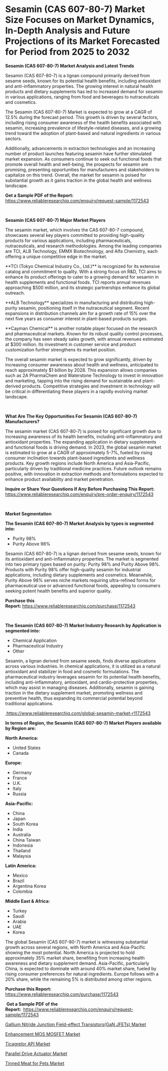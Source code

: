 <p><h1>Sesamin (CAS 607-80-7) Market Size Focuses on Market Dynamics, In-Depth Analysis and Future Projections of its Market Forecasted for Period from 2025 to 2032</h1></p><p><strong>Sesamin (CAS 607-80-7) Market Analysis and Latest Trends</strong></p>
<p><p>Sesamin (CAS 607-80-7) is a lignan compound primarily derived from sesame seeds, known for its potential health benefits, including antioxidant and anti-inflammatory properties. The growing interest in natural health products and dietary supplements has led to increased demand for sesamin in various applications, ranging from food and beverages to nutraceuticals and cosmetics.</p><p>The Sesamin (CAS 607-80-7) Market is expected to grow at a CAGR of 12.5% during the forecast period. This growth is driven by several factors, including rising consumer awareness of the health benefits associated with sesamin, increasing prevalence of lifestyle-related diseases, and a growing trend toward the adoption of plant-based and natural ingredients in various sectors. </p><p>Additionally, advancements in extraction technologies and an increasing number of product launches featuring sesamin have further stimulated market expansion. As consumers continue to seek out functional foods that promote overall health and well-being, the prospects for sesamin are promising, presenting opportunities for manufacturers and stakeholders to capitalize on this trend. Overall, the market for sesamin is poised for substantial growth as it gains traction in the global health and wellness landscape.</p></p>
<p><strong>Get a Sample PDF of the Report:&nbsp;</strong> <a href="https://www.reliableresearchiq.com/enquiry/request-sample/1172543?utm_campaign=2196&utm_medium=2&utm_source=Github&utm_content=ia&utm_term=02022025&utm_id=sesamin-cas-607-80-7">https://www.reliableresearchiq.com/enquiry/request-sample/1172543</a></p>
<p>&nbsp;</p>
<p><strong>Sesamin (CAS 607-80-7) Major Market Players</strong></p>
<p><p>The sesamin market, which involves the CAS 607-80-7 compound, showcases several key players committed to providing high-quality products for various applications, including pharmaceuticals, nutraceuticals, and research methodologies. Among the leading companies are TCI, ALB Technology, EMMX Biotechnology, and Alfa Chemistry, each offering a unique competitive edge in the market.</p><p>**TCI (Tokyo Chemical Industry Co., Ltd.)** is recognized for its extensive catalog and commitment to quality. With a strong focus on R&D, TCI aims to enhance its product offerings to cater to a growing demand for sesamin in health supplements and functional foods. TCI reports annual revenues approaching $500 million, and its strategic partnerships enhance its global outreach.</p><p>**ALB Technology** specializes in manufacturing and distributing high-purity sesamin, positioning itself in the nutraceutical segment. Recent expansions in distribution channels aim for a growth rate of 15% over the next five years as consumer interest in plant-based products surges.</p><p>**Cayman Chemical** is another notable player focused on the research and pharmaceutical markets. Known for its robust quality control processes, the company has seen steady sales growth, with annual revenues estimated at $300 million. Its investment in customer service and product customization further strengthens its market position.</p><p>The overall sesamin market is expected to grow significantly, driven by increasing consumer awareness about health and wellness, anticipated to reach approximately $1 billion by 2028. This expansion allows companies such as 2A PharmaChem and Waterstone Technology to invest in innovation and marketing, tapping into the rising demand for sustainable and plant-derived products. Competitive strategies and investment in technology will be critical in differentiating these players in a rapidly evolving market landscape.</p></p>
<p>&nbsp;</p>
<p><strong>What Are The Key Opportunities For Sesamin (CAS 607-80-7) Manufacturers?</strong></p>
<p><p>The sesamin market (CAS 607-80-7) is poised for significant growth due to increasing awareness of its health benefits, including anti-inflammatory and antioxidant properties. The expanding application in dietary supplements and functional foods is driving demand. In 2023, the global sesamin market is estimated to grow at a CAGR of approximately 5-7%, fueled by rising consumer inclination towards plant-based ingredients and wellness products. Key growth regions include North America and Asia-Pacific, particularly driven by traditional medicine practices. Future outlook remains positive, with innovation in extraction methods and formulations expected to enhance product availability and market penetration.</p></p>
<p><strong>Inquire or Share Your Questions If Any Before Purchasing This Report:</strong> <a href="https://www.reliableresearchiq.com/enquiry/pre-order-enquiry/1172543?utm_campaign=2196&utm_medium=2&utm_source=Github&utm_content=ia&utm_term=02022025&utm_id=sesamin-cas-607-80-7">https://www.reliableresearchiq.com/enquiry/pre-order-enquiry/1172543</a></p>
<p>&nbsp;</p>
<p><strong>Market Segmentation</strong></p>
<p><strong>The Sesamin (CAS 607-80-7) Market Analysis by types is segmented into:</strong></p>
<p><ul><li>Purity 98%</li><li>Purity Above 98%</li></ul></p>
<p><p>Sesamin (CAS 607-80-7) is a lignan derived from sesame seeds, known for its antioxidant and anti-inflammatory properties. The market is segmented into two primary types based on purity: Purity 98% and Purity Above 98%. Products with Purity 98% offer high-quality sesamin for industrial applications, including dietary supplements and cosmetics. Meanwhile, Purity Above 98% serves niche markets requiring ultra-refined forms for pharmaceutical use or advanced functional foods, appealing to consumers seeking potent health benefits and superior quality.</p></p>
<p><strong>Purchase this Report:&nbsp;</strong><a href="https://www.reliableresearchiq.com/purchase/1172543?utm_campaign=2196&utm_medium=2&utm_source=Github&utm_content=ia&utm_term=02022025&utm_id=sesamin-cas-607-80-7">https://www.reliableresearchiq.com/purchase/1172543</a></p>
<p>&nbsp;</p>
<p><strong>The Sesamin (CAS 607-80-7) Market Industry Research by Application is segmented into:</strong></p>
<p><ul><li>Chemical Application</li><li>Pharmaceutical Industry</li><li>Other</li></ul></p>
<p><p>Sesamin, a lignan derived from sesame seeds, finds diverse applications across various industries. In chemical applications, it is utilized as a natural antioxidant and stabilizer in food and cosmetic formulations. The pharmaceutical industry leverages sesamin for its potential health benefits, including anti-inflammatory, antioxidant, and cardio-protective properties, which may assist in managing diseases. Additionally, sesamin is gaining traction in the dietary supplement market, promoting wellness and preventive health, thus expanding its commercial potential beyond traditional applications.</p></p>
<p><a href="https://www.reliableresearchiq.com/global-sesamin-market-r1172543?utm_campaign=2196&utm_medium=2&utm_source=Github&utm_content=ia&utm_term=02022025&utm_id=sesamin-cas-607-80-7">&nbsp;https://www.reliableresearchiq.com/global-sesamin-market-r1172543</a></p>
<p><strong>In terms of Region, the Sesamin (CAS 607-80-7) Market Players available by Region are:</strong></p>
<p>
    <p> <strong> North America: </strong>
        <ul>
            <li>United States</li>
            <li>Canada</li>
        </ul>
        </p> 
    <p> <strong> Europe: </strong>
        <ul>
            <li>Germany</li>
            <li>France</li>
            <li>U.K.</li>
            <li>Italy</li>
            <li>Russia</li>
        </ul>
        </p> 
    <p> <strong> Asia-Pacific: </strong>
        <ul>
            <li>China</li>
            <li>Japan</li>
            <li>South Korea</li>
            <li>India</li>
            <li>Australia</li>
            <li>China Taiwan</li>
            <li>Indonesia</li>
            <li>Thailand</li>
            <li>Malaysia</li>
        </ul>
        </p> 
    <p> <strong> Latin America: </strong>
        <ul>
            <li>Mexico</li>
            <li>Brazil</li>
            <li>Argentina Korea</li>
            <li>Colombia</li>
        </ul>
        </p> 
    <p> <strong> Middle East & Africa: </strong>
        <ul>
            <li>Turkey</li>
            <li>Saudi</li>
            <li>Arabia</li>
            <li>UAE</li>
            <li>Korea</li>
        </ul>
    </p>
    </p>
<p><p>The global Sesamin (CAS 607-80-7) market is witnessing substantial growth across several regions, with North America and Asia-Pacific showing the most potential. North America is projected to hold approximately 35% market share, benefiting from increasing health awareness and dietary supplement demand. Asia-Pacific, particularly China, is expected to dominate with around 40% market share, fueled by rising consumer preferences for natural ingredients. Europe follows with a 20% share, while the remaining 5% is distributed among other regions.</p></p>
<p><strong>Purchase this Report: </strong><a href="https://www.reliableresearchiq.com/purchase/1172543?utm_campaign=2196&utm_medium=2&utm_source=Github&utm_content=ia&utm_term=02022025&utm_id=sesamin-cas-607-80-7">https://www.reliableresearchiq.com/purchase/1172543</a></p>
<p>&nbsp;<strong>Get a Sample PDF of the Report:&nbsp;&nbsp;</strong><a href="https://www.reliableresearchiq.com/enquiry/request-sample/1172543?utm_campaign=2196&utm_medium=2&utm_source=Github&utm_content=ia&utm_term=02022025&utm_id=sesamin-cas-607-80-7">https://www.reliableresearchiq.com/enquiry/request-sample/1172543</a></p>
<p><strong></strong></p>
<p><p><a href="https://www.linkedin.com/pulse/market-trends-growth-gallium-nitride-junction-field-effect-g6xdf?utm_campaign=2196&utm_medium=2&utm_source=Github&utm_content=ia&utm_term=02022025&utm_id=sesamin-cas-607-80-7">Gallium Nitride Junction Field-effect Transistors(GaN JFETs) Market</a></p><p><a href="https://www.linkedin.com/pulse/enhancement-mos-mosfet-market-analysis-forecast-59-cagr-c5ybf?utm_campaign=2196&utm_medium=2&utm_source=Github&utm_content=ia&utm_term=02022025&utm_id=sesamin-cas-607-80-7">Enhancement MOS MOSFET Market</a></p><p><a href="https://www.linkedin.com/pulse/acomprehensive-analysis-ticagrelor-api-market-covering-8bpyc?utm_campaign=2196&utm_medium=2&utm_source=Github&utm_content=ia&utm_term=02022025&utm_id=sesamin-cas-607-80-7">Ticagrelor API Market</a></p><p><a href="https://www.linkedin.com/pulse/latest-research-parallel-drive-actuator-market-revenue-valuation-7utlf?utm_campaign=2196&utm_medium=2&utm_source=Github&utm_content=ia&utm_term=02022025&utm_id=sesamin-cas-607-80-7">Parallel Drive Actuator Market</a></p><p><a href="https://www.linkedin.com/pulse/tinned-meat-pets-market-analysis-industry-share-trends-revenue-ytvsc?utm_campaign=2196&utm_medium=2&utm_source=Github&utm_content=ia&utm_term=02022025&utm_id=sesamin-cas-607-80-7">Tinned Meat for Pets Market</a></p></p>